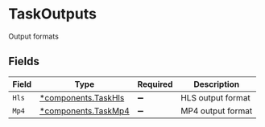 # TaskOutputs

Output formats


## Fields

| Field                                                     | Type                                                      | Required                                                  | Description                                               |
| --------------------------------------------------------- | --------------------------------------------------------- | --------------------------------------------------------- | --------------------------------------------------------- |
| `Hls`                                                     | [*components.TaskHls](../../models/components/taskhls.md) | :heavy_minus_sign:                                        | HLS output format                                         |
| `Mp4`                                                     | [*components.TaskMp4](../../models/components/taskmp4.md) | :heavy_minus_sign:                                        | MP4 output format                                         |